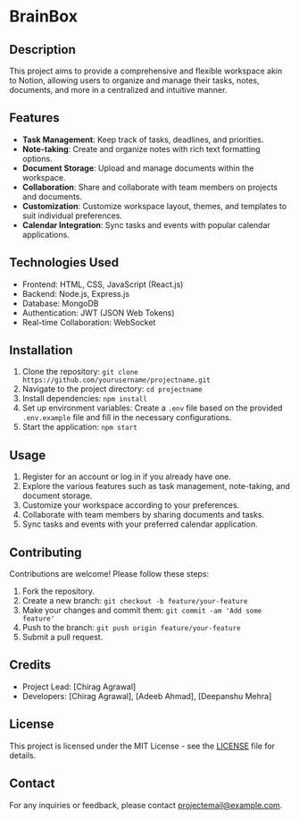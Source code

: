 # BrainBox

## Description
This project aims to provide a comprehensive and flexible workspace akin to Notion, allowing users to organize and manage their tasks, notes, documents, and more in a centralized and intuitive manner.

## Features
- **Task Management**: Keep track of tasks, deadlines, and priorities.
- **Note-taking**: Create and organize notes with rich text formatting options.
- **Document Storage**: Upload and manage documents within the workspace.
- **Collaboration**: Share and collaborate with team members on projects and documents.
- **Customization**: Customize workspace layout, themes, and templates to suit individual preferences.
- **Calendar Integration**: Sync tasks and events with popular calendar applications.

## Technologies Used
- Frontend: HTML, CSS, JavaScript (React.js)
- Backend: Node.js, Express.js
- Database: MongoDB
- Authentication: JWT (JSON Web Tokens)
- Real-time Collaboration: WebSocket

## Installation
1. Clone the repository: `git clone https://github.com/yourusername/projectname.git`
2. Navigate to the project directory: `cd projectname`
3. Install dependencies: `npm install`
4. Set up environment variables: Create a `.env` file based on the provided `.env.example` file and fill in the necessary configurations.
5. Start the application: `npm start`

## Usage
1. Register for an account or log in if you already have one.
2. Explore the various features such as task management, note-taking, and document storage.
3. Customize your workspace according to your preferences.
4. Collaborate with team members by sharing documents and tasks.
5. Sync tasks and events with your preferred calendar application.

## Contributing
Contributions are welcome! Please follow these steps:
1. Fork the repository.
2. Create a new branch: `git checkout -b feature/your-feature`
3. Make your changes and commit them: `git commit -am 'Add some feature'`
4. Push to the branch: `git push origin feature/your-feature`
5. Submit a pull request.

## Credits
- Project Lead: [Chirag Agrawal]
- Developers: [Chirag Agrawal], [Adeeb Ahmad], [Deepanshu Mehra]

## License
This project is licensed under the MIT License - see the [LICENSE](LICENSE) file for details.

## Contact
For any inquiries or feedback, please contact [projectemail@example.com](mailto:projectemail@example.com).
